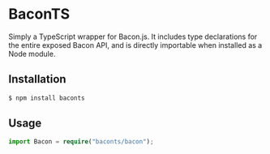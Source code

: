 # BaconTS

Simply a TypeScript wrapper for Bacon.js. It includes type
declarations for the entire exposed Bacon API, and is directly
importable when installed as a Node module.

## Installation

```sh
$ npm install baconts
```

## Usage

```typescript
import Bacon = require("baconts/bacon");
```
